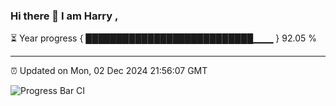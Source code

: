 ### Hi there 👋 I am Harry , 

⏳ Year progress { ███████████████████████████▁▁▁ } 92.05 %

---

⏰ Updated on Mon, 02 Dec 2024 21:56:07 GMT

![Progress Bar CI](https://github.com/duykhang68/duykhang68/workflows/Progress%20Bar%20CI/badge.svg)
